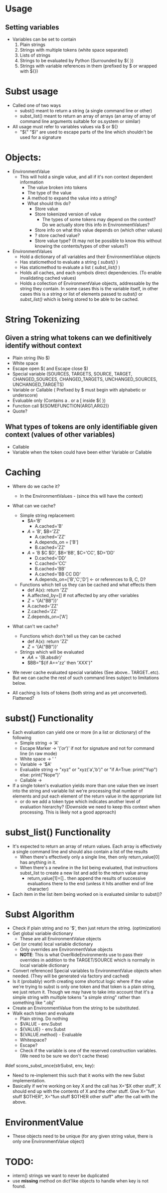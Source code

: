 # Usage

## Setting variables
  * Variables can be set to contain
    1. Plain strings
    1. Strings with multiple tokens (white space separated)
    1. Lists of strings
    1. Strings to be evaluated by Python (Surrounded by ${ })
    1. Strings with variable references in them (prefixed by $ or wrapped with ${})
    
# Subst usage
  * Called one of two ways
    * subst() meant to return a string (a single command line or other)
    * subst_list() meant to return an array of arrays (an array of array of command line arguments suitable for os.system or similar)
  * All usage must refer to variables values via $ or ${}
    * "$(" "$)" are used to escape parts of the line which shouldn't be used for a signature  

# Objects:
  * EnvironmentValue
    * This will hold a single value, and all if it's non context dependent information
      * The value broken into tokens
      * The type of the value
      * A method to expand the value into a string?
      * What should this do?
        * Store value
        * Store tokenized version of value
          * The types of some tokens may depend on the context? Do we actually store this info in EnvironmentValues?
        * Store info on what this value depends on (which other values)
        * ? store cached value?
        * Store value type? (It may not be possible to know this without knowing the contents/types of other values?)
  * EnvironmentValues
    * Hold a dictionary of all variables and their EnvironmentValue objects
    * Has staticmethod to evaluate a string ( *subst()* )
    * Has staticmethod to evaluate a list ( *subst_list()* )
    * Holds all caches, and each symbols direct dependencies. (To enable invalidating cached values)
    * Holds a collection of EnvironmentValue objects, addressable by the string they contain. In some cases this is the variable itself, in other cases this is a string or list of elements passed to *subst()* or *subst_list()* which is being stored to be able to be cached.
    
# String Tokenizing
## Given a string what tokens can we definitively identify without context
  * Plain string (No $)
  * White space
  * Escape open $( and Escape close $)
  * Special variable (SOURCES, TARGETS, SOURCE, TARGET, CHANGED_SOURCES, 
                      CHANGED_TARGETS, UNCHANGED_SOURCES, UNCHANGED_TARGETS)
  * Variable or Callable ( Prefixed by $ must begin with alphabetic or underscore)
  * Evaluable only (Contains a . or a [ inside ${ })
  * Function call  ${SOMEFUNCTION(ARG1,ARG2)}
  * Quote?
  
## What types of tokens are only identifiable given context (values of other variables)
  * Callable
  * Variable when the token could have been either Variable or Callable
  
  

# Caching
  * Where do we cache it?
    * In the EnvironmentValues - (since this will have the context)
  * What can we cache?
    * Simple string replacement:
      * $A='B'
        * A.cached='B'
      * $A='$B', $B='ZZ'
        * A.cached='ZZ'
        * A.depends_on = ['B']
        * B.cached='ZZ'
      * $A='$B $C $D', $B='BB', $C='CC', $D='DD'
        * D.cached='DD'
        * C.cached='CC'
        * B.cached='BB'
        * A.cached='BB CC DD'
        * A.depends_on=['B','C','D'] <- or references to B, C, D?
    * Functions which tell us they can be cached and what effects them
      * def A(x): return 'ZZ'
      * A.affected_by=[] # not affected by any other variables
      * $Z='${A("BB")}'
      * A.cached='ZZ'
      * Z.cached='ZZ'
      * Z.depends_on=['A']

  * What can't we cache?
    * Functions which don't tell us they can be cached
      * def A(x): return 'ZZ'
      * $Z='${A("BB")}'
    * Strings which will be evaluated
      * $AA='${B.absdir}'
      * $BB="${if A=='zz' then 'XXX'}"
  * We never cache evaluated special variables (See above.. TARGET..etc). But we can cache the rest of such command lines subject to limitations below.
  * All caching is lists of tokens (both string and as yet unconverted). Flattened?


# subst() Functionality
  * Each evaluation can yield one or more (in a list or dictionary) of the following
    * Simple string -> 'A'
    * Escape Marker -> '$(' or '$)' if not for signature and not for command line (in raw mode)
    * White space -> ' '
    * Variable -> '$A'
    * Evaluable string -> "xyz" or "xyz('a','b')" or "if A=True: print("Yup") else: print("Nope")'
    * Callable -> 
  * If a single token's evaluation yields more than one value then we insert into the string and variable list we're processing that number of elements and put each element of the return value in the appropriate list
    * or do we add a token type which indicates another level of evaluation hierarchy? (Downside we need to keep this context when processing. This is likely not a good approach)
  
# subst_list() Functionality  
  * It's expected to return an array of return values. Each array is effectively a single command line and should also contain a list of the results
    * When there's effectively only a single line, then only return_value[0] has anything in it.
    * When there's a newline in the list being evaluated, that instructions subst_list to create a new list and add to the return value array
      * return_value[1]=[].. then append the results of successive evaluations there to the end (unless it hits another end of line character)
  * Each item in the list item being worked on is evaluated similar to subst()?
  
# Subst Algorithm
  * Check if plain string and no '$', then just return the string. (optimization)
  * Get global variable dictionary
    * These are all EnvironmentValue objects
  * Get (or create) local variable dictionary
    * Only overrides are EnvironmentValue objects
    * **NOTE**: This is what  OverRideEnvironments use to pass their overrides in addition to the TARGET/SOURCE which is normally in local variable dictionary
  * Convert referenced Special variables to EnvironmentValue objects when needed. (They will be generated via factory and cached)
  * Is it (probably) worth creating some shortcut logic where if the value we're trying to subst is only one token and that token is a plain string, we just return it. Though we may have to take into account that it's a simple string with multiple tokens "a simple string" rather than something like ".obj"
  * Create an EnvironmentValue from the string to be substituted.
  * Walk each token and evaluate
    * Plain string. Do nothing
    * $VALUE - env.Subst
    * ${VALUE} - env.Subst
    * ${VALUE.method} - Evaluable
    * Whitespace?
    * Escape?
    * Check if the variable is one of the reserved construction variables. (We need to be sure we don't cache these)
    
    
#def scons_subst_once(strSubst, env, key):
  * Need to re-implement this such that it works with the new Subst implementation.
  * Basically if we're working on key X and the call has X='$X other stuff', X should end up with the contents of X and the other stuff. Give X="fun stuff $OTHER", X="fun stuff $OTHER other stuff" after the call with the above.
  
# EnvironmentValue
  * These objects need to be unique (for any given string value, there is only one EnvironmentValue object)
    
    
# TODO:
  * intern() strings we want to never be duplicated
  * use __missing__ method on dict'like objects to handle when key is not found.
